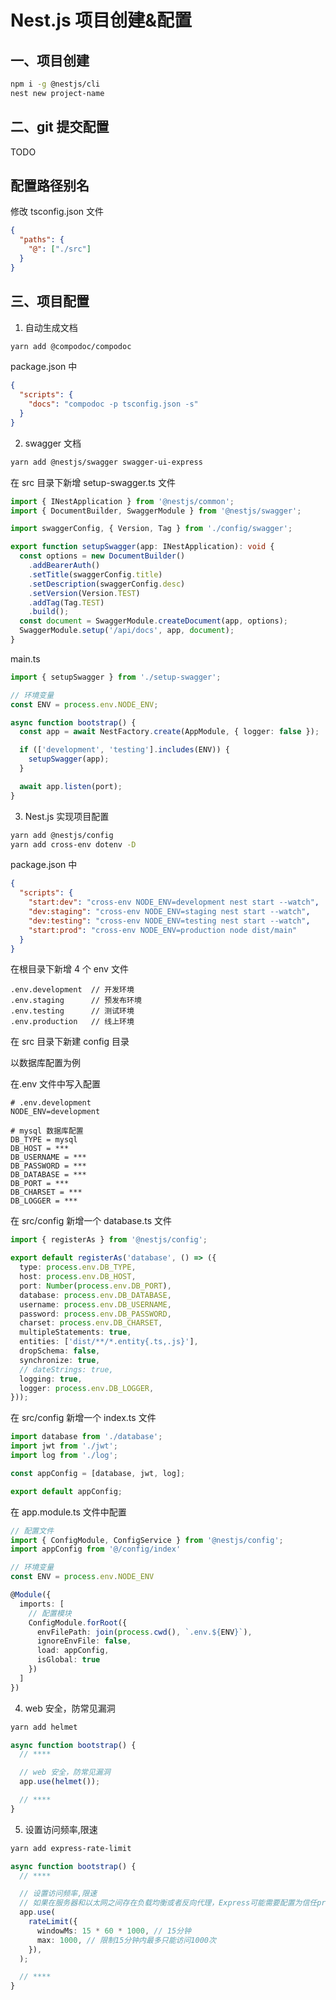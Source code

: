 # Nest.js 项目创建&配置

## 一、项目创建

```sh
npm i -g @nestjs/cli
nest new project-name
```

## 二、git 提交配置

TODO

## 配置路径别名

修改 tsconfig.json 文件

```json
{
  "paths": {
    "@": ["./src"]
  }
}
```

## 三、项目配置

1. 自动生成文档

```sh
yarn add @compodoc/compodoc
```

package.json 中

```json
{
  "scripts": {
    "docs": "compodoc -p tsconfig.json -s"
  }
}
```

2. swagger 文档

```sh
yarn add @nestjs/swagger swagger-ui-express
```

在 src 目录下新增 setup-swagger.ts 文件

```ts
import { INestApplication } from '@nestjs/common';
import { DocumentBuilder, SwaggerModule } from '@nestjs/swagger';

import swaggerConfig, { Version, Tag } from './config/swagger';

export function setupSwagger(app: INestApplication): void {
  const options = new DocumentBuilder()
    .addBearerAuth()
    .setTitle(swaggerConfig.title)
    .setDescription(swaggerConfig.desc)
    .setVersion(Version.TEST)
    .addTag(Tag.TEST)
    .build();
  const document = SwaggerModule.createDocument(app, options);
  SwaggerModule.setup('/api/docs', app, document);
}
```

main.ts

```ts
import { setupSwagger } from './setup-swagger';

// 环境变量
const ENV = process.env.NODE_ENV;

async function bootstrap() {
  const app = await NestFactory.create(AppModule, { logger: false });

  if (['development', 'testing'].includes(ENV)) {
    setupSwagger(app);
  }

  await app.listen(port);
}
```

3. Nest.js 实现项目配置

```sh
yarn add @nestjs/config
yarn add cross-env dotenv -D
```

package.json 中

```json
{
  "scripts": {
    "start:dev": "cross-env NODE_ENV=development nest start --watch",
    "dev:staging": "cross-env NODE_ENV=staging nest start --watch",
    "dev:testing": "cross-env NODE_ENV=testing nest start --watch",
    "start:prod": "cross-env NODE_ENV=production node dist/main"
  }
}
```

在根目录下新增 4 个 env 文件

```
.env.development  // 开发环境
.env.staging      // 预发布环境
.env.testing      // 测试环境
.env.production   // 线上环境
```

在 src 目录下新建 config 目录

以数据库配置为例

在.env 文件中写入配置

```
# .env.development
NODE_ENV=development

# mysql 数据库配置
DB_TYPE = mysql
DB_HOST = ***
DB_USERNAME = ***
DB_PASSWORD = ***
DB_DATABASE = ***
DB_PORT = ***
DB_CHARSET = ***
DB_LOGGER = ***
```

在 src/config 新增一个 database.ts 文件

```ts
import { registerAs } from '@nestjs/config';

export default registerAs('database', () => ({
  type: process.env.DB_TYPE,
  host: process.env.DB_HOST,
  port: Number(process.env.DB_PORT),
  database: process.env.DB_DATABASE,
  username: process.env.DB_USERNAME,
  password: process.env.DB_PASSWORD,
  charset: process.env.DB_CHARSET,
  multipleStatements: true,
  entities: ['dist/**/*.entity{.ts,.js}'],
  dropSchema: false,
  synchronize: true,
  // dateStrings: true,
  logging: true,
  logger: process.env.DB_LOGGER,
}));
```

在 src/config 新增一个 index.ts 文件

```ts
import database from './database';
import jwt from './jwt';
import log from './log';

const appConfig = [database, jwt, log];

export default appConfig;
```

在 app.module.ts 文件中配置

```ts
// 配置文件
import { ConfigModule, ConfigService } from '@nestjs/config';
import appConfig from '@/config/index'

// 环境变量
const ENV = process.env.NODE_ENV

@Module({
  imports: [
    // 配置模块
    ConfigModule.forRoot({
      envFilePath: join(process.cwd(), `.env.${ENV}`),
      ignoreEnvFile: false,
      load: appConfig,
      isGlobal: true
    })
  ]
})
```

4. web 安全，防常见漏洞

```sh
yarn add helmet
```

```ts
async function bootstrap() {
  // ****

  // web 安全，防常见漏洞
  app.use(helmet());

  // ****
}
```

5. 设置访问频率,限速

```sh
yarn add express-rate-limit
```

```ts
async function bootstrap() {
  // ****

  // 设置访问频率,限速
  // 如果在服务器和以太网之间存在负载均衡或者反向代理，Express可能需要配置为信任proxy设置的头文件
  app.use(
    rateLimit({
      windowMs: 15 * 60 * 1000, // 15分钟
      max: 1000, // 限制15分钟内最多只能访问1000次
    }),
  );

  // ****
}
```
